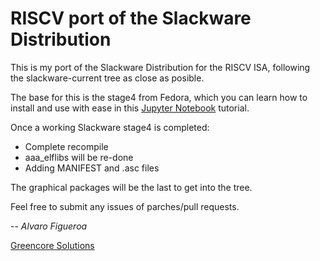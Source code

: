 # RISCV port of the Slackware Distribution

This is my port of the Slackware Distribution for the RISCV ISA, following the slackware-current tree as close as posible.

The base for this is the stage4 from Fedora, which you can learn how to install and use with ease in this [Jupyter Notebook](https://github.com/fede2cr/riscv_playground/blob/master/RISCV%20Qemu.ipynb) tutorial.

Once a working Slackware stage4 is completed:
- Complete recompile
- aaa_elflibs will be re-done
- Adding MANIFEST and .asc files

The graphical packages will be the last to get into the tree.

Feel free to submit any issues of parches/pull requests.

-- 
*Alvaro Figueroa*

[Greencore Solutions](https://www.greencore.co.cr)
